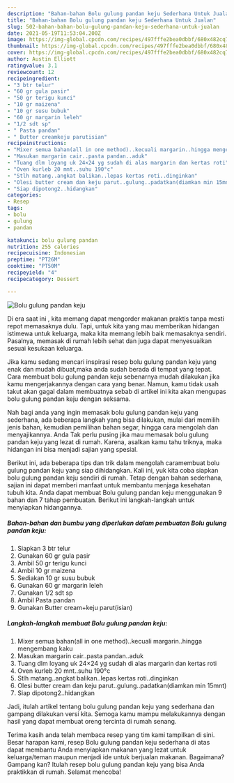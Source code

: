 ```yaml
---
description: "Bahan-bahan Bolu gulung pandan keju Sederhana Untuk Jualan"
title: "Bahan-bahan Bolu gulung pandan keju Sederhana Untuk Jualan"
slug: 502-bahan-bahan-bolu-gulung-pandan-keju-sederhana-untuk-jualan
date: 2021-05-19T11:53:04.200Z
image: https://img-global.cpcdn.com/recipes/497fffe2bea0dbbf/680x482cq70/bolu-gulung-pandan-keju-foto-resep-utama.jpg
thumbnail: https://img-global.cpcdn.com/recipes/497fffe2bea0dbbf/680x482cq70/bolu-gulung-pandan-keju-foto-resep-utama.jpg
cover: https://img-global.cpcdn.com/recipes/497fffe2bea0dbbf/680x482cq70/bolu-gulung-pandan-keju-foto-resep-utama.jpg
author: Austin Elliott
ratingvalue: 3.1
reviewcount: 12
recipeingredient:
- "3 btr telur"
- "60 gr gula pasir"
- "50 gr terigu kunci"
- "10 gr maizena"
- "10 gr susu bubuk"
- "60 gr margarin leleh"
- "1/2 sdt sp"
- " Pasta pandan"
- " Butter creamkeju parutisian"
recipeinstructions:
- "Mixer semua bahan(all in one method)..kecuali margarin..hingga mengembang kaku"
- "Masukan margarin cair..pasta pandan..aduk"
- "Tuang dlm loyang uk 24×24 yg sudah di alas margarin dan kertas roti"
- "Oven kurleb 20 mnt..suhu 190°c"
- "Stlh matang..angkat balikan..lepas kertas roti..dinginkan"
- "Olesi butter cream dan keju parut..gulung..padatkan(diamkan min 15mnt)"
- "Siap dipotong2..hidangkan"
categories:
- Resep
tags:
- bolu
- gulung
- pandan

katakunci: bolu gulung pandan 
nutrition: 255 calories
recipecuisine: Indonesian
preptime: "PT26M"
cooktime: "PT50M"
recipeyield: "4"
recipecategory: Dessert

---
```



![Bolu gulung pandan keju](https://img-global.cpcdn.com/recipes/497fffe2bea0dbbf/680x482cq70/bolu-gulung-pandan-keju-foto-resep-utama.jpg)

Di era  saat ini , kita memang dapat mengorder makanan praktis tanpa mesti repot memasaknya dulu. Tapi, untuk kita yang mau memberikan hidangan istimewa untuk keluarga, maka kita memang lebih baik memasaknya sendiri. Pasalnya, memasak di rumah lebih sehat dan juga dapat menyesuaikan sesuai kesukaan keluarga.

Jika kamu sedang mencari inspirasi resep bolu gulung pandan keju yang enak dan mudah dibuat,maka anda sudah berada di tempat yang tepat. Cara membuat bolu gulung pandan keju  sebenarnya mudah dilakukan jika kamu mengerjakannya dengan cara yang benar. Namun, kamu tidak usah takut akan gagal dalam membuatnya 
sebab di artikel ini kita akan mengupas bolu gulung pandan keju dengan seksama.  



Nah bagi anda yang ingin memasak bolu gulung pandan keju yang sederhana, ada beberapa langkah yang bisa dilakukan, mulai dari memilih jenis bahan, kemudian pemilihan bahan segar, hingga cara mengolah dan menyajikannya. Anda Tak perlu pusing jika mau memasak bolu gulung pandan keju yang lezat di rumah. Karena, asalkan kamu  tahu triknya, maka hidangan ini bisa menjadi sajian yang spesial.

Berikut ini, ada beberapa tips dan trik dalam mengolah caramembuat bolu gulung pandan keju yang siap dihidangkan. Kali ini, yuk kita coba siapkan bolu gulung pandan keju sendiri di rumah. Tetap dengan bahan sederhana, sajian ini dapat memberi manfaat untuk membantu menjaga kesehatan tubuh kita. Anda dapat membuat Bolu gulung pandan keju menggunakan 9 bahan dan 7 tahap pembuatan. Berikut ini langkah-langkah untuk menyiapkan hidangannya.

<!--inarticleads1-->

##### Bahan-bahan dan bumbu yang diperlukan dalam pembuatan Bolu gulung pandan keju:

1. Siapkan 3 btr telur
1. Gunakan 60 gr gula pasir
1. Ambil 50 gr terigu kunci
1. Ambil 10 gr maizena
1. Sediakan 10 gr susu bubuk
1. Gunakan 60 gr margarin leleh
1. Gunakan 1/2 sdt sp
1. Ambil  Pasta pandan
1. Gunakan  Butter cream+keju parut(isian)




<!--inarticleads2-->

##### Langkah-langkah membuat Bolu gulung pandan keju:

1. Mixer semua bahan(all in one method)..kecuali margarin..hingga mengembang kaku
1. Masukan margarin cair..pasta pandan..aduk
1. Tuang dlm loyang uk 24×24 yg sudah di alas margarin dan kertas roti
1. Oven kurleb 20 mnt..suhu 190°c
1. Stlh matang..angkat balikan..lepas kertas roti..dinginkan
1. Olesi butter cream dan keju parut..gulung..padatkan(diamkan min 15mnt)
1. Siap dipotong2..hidangkan




Jadi, itulah artikel tentang  bolu gulung pandan keju  yang sederhana dan gampang dilakukan versi kita. Semoga kamu mampu melakukannya dengan hasil yang dapat membuat oreng tercinta di rumah senang. 

Terima kasih anda telah membaca resep yang tim kami tampilkan di sini. Besar harapan kami, resep  Bolu gulung pandan keju sederhana di atas dapat membantu Anda menyiapkan makanan yang lezat untuk keluarga/teman maupun menjadi ide untuk berjualan makanan. Bagaimana? Gampang kan? Itulah resep bolu gulung pandan keju yang bisa Anda praktikkan di rumah. Selamat mencoba!

